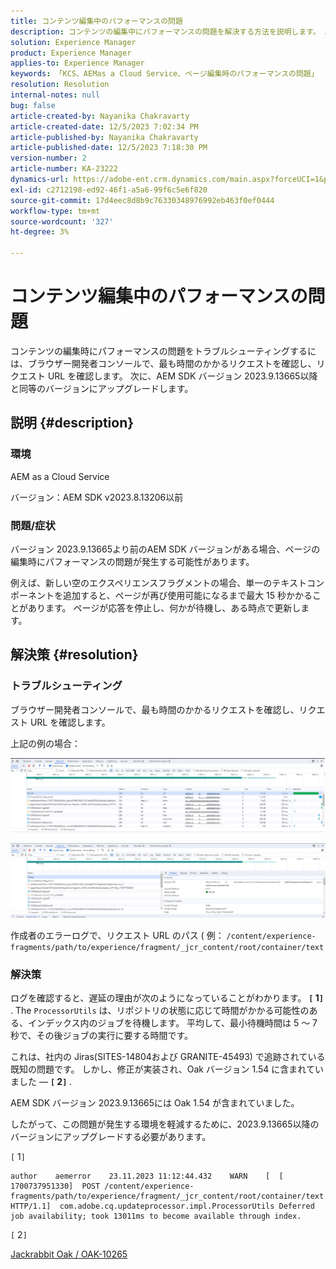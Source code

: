 ```yaml
---
title: コンテンツ編集中のパフォーマンスの問題
description: コンテンツの編集中にパフォーマンスの問題を解決する方法を説明します。 AEM SDK バージョン 2023.9.13665と同じかそれ以降のバージョンにアップグレードしてください。
solution: Experience Manager
product: Experience Manager
applies-to: Experience Manager
keywords: 「KCS、AEMas a Cloud Service、ページ編集時のパフォーマンスの問題」
resolution: Resolution
internal-notes: null
bug: false
article-created-by: Nayanika Chakravarty
article-created-date: 12/5/2023 7:02:34 PM
article-published-by: Nayanika Chakravarty
article-published-date: 12/5/2023 7:18:30 PM
version-number: 2
article-number: KA-23222
dynamics-url: https://adobe-ent.crm.dynamics.com/main.aspx?forceUCI=1&pagetype=entityrecord&etn=knowledgearticle&id=043862d7-a093-ee11-be37-6045bd006793
exl-id: c2712198-ed92-46f1-a5a6-99f6c5e6f820
source-git-commit: 17d4eec8d8b9c76330348976992eb463f0ef0444
workflow-type: tm+mt
source-wordcount: '327'
ht-degree: 3%

---
```


# コンテンツ編集中のパフォーマンスの問題


コンテンツの編集時にパフォーマンスの問題をトラブルシューティングするには、ブラウザー開発者コンソールで、最も時間のかかるリクエストを確認し、リクエスト URL を確認します。 次に、AEM SDK バージョン 2023.9.13665以降と同等のバージョンにアップグレードします。

## 説明 {#description}


### 環境

AEM as a Cloud Service

バージョン：AEM SDK v2023.8.13206以前

### 問題/症状

バージョン 2023.9.13665より前のAEM SDK バージョンがある場合、ページの編集時にパフォーマンスの問題が発生する可能性があります。

例えば、新しい空のエクスペリエンスフラグメントの場合、単一のテキストコンポーネントを追加すると、ページが再び使用可能になるまで最大 15 秒かかることがあります。 ページが応答を停止し、何かが待機し、ある時点で更新します。


## 解決策 {#resolution}


### トラブルシューティング

ブラウザー開発者コンソールで、最も時間のかかるリクエストを確認し、リクエスト URL を確認します。

上記の例の場合：

![](assets/20d78534-ad8a-ee11-8179-6045bd006a22.png)

![](assets/76c14aea-ad8a-ee11-8179-6045bd006a22.png)

作成者のエラーログで、リクエスト URL のパス ( 例： `/content/experience-fragments/path/to/experience/fragment/_jcr_content/root/container/text`

### 解決策

ログを確認すると、遅延の理由が次のようになっていることがわかります。 <b>`[` 1`]` </b>. The `ProcessorUtils` は、リポジトリの状態に応じて時間がかかる可能性のある、インデックス内のジョブを待機します。 平均して、最小待機時間は 5 ～ 7 秒で、その後ジョブの実行に要する時間です。

これは、社内の Jiras(SITES-14804および GRANITE-45493) で追跡されている既知の問題です。 しかし、修正が実装され、Oak バージョン 1.54 に含まれていました — <b>`[` 2`]` </b>.

AEM SDK バージョン 2023.9.13665には Oak 1.54 が含まれていました。

したがって、この問題が発生する環境を軽減するために、2023.9.13665以降のバージョンにアップグレードする必要があります。

`[` 1`]`


```
author    aemerror    23.11.2023 11:12:44.432    WARN    [  [ 1700737951330]  POST /content/experience-fragments/path/to/experience/fragment/_jcr_content/root/container/text HTTP/1.1]  com.adobe.cq.updateprocessor.impl.ProcessorUtils Deferred job availability; took 13011ms to become available through index.
```


`[` 2`]`

[Jackrabbit Oak / OAK-10265](https://issues.apache.org/jira/browse/OAK-10265)
